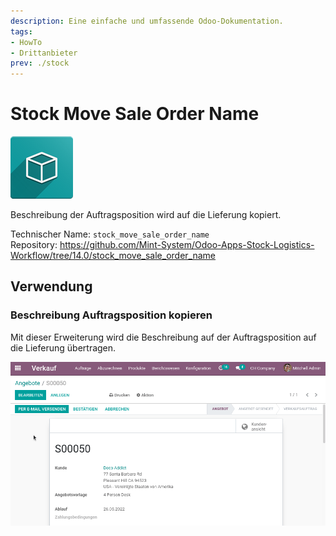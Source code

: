```yaml
---
description: Eine einfache und umfassende Odoo-Dokumentation.
tags:
- HowTo
- Drittanbieter
prev: ./stock
---
```

# Stock Move Sale Order Name
![icon_oms_box](assets/icon_oms_box.png)

Beschreibung der Auftragsposition wird auf die Lieferung kopiert.

Technischer Name: `stock_move_sale_order_name`\
Repository: <https://github.com/Mint-System/Odoo-Apps-Stock-Logistics-Workflow/tree/14.0/stock_move_sale_order_name>

## Verwendung

### Beschreibung Auftragsposition kopieren

Mit dieser Erweiterung wird die Beschreibung auf der Auftragsposition auf die Lieferung übertragen.

![Stock Move Sale Order Name](assets/Stock%20Move%20Sale%20Order%20Name.gif)
